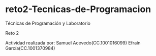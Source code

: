 # reto2-Tecnicas-de-Programacion

Técnicas de Programación y Laboratorio

Reto 2

Actividad realizada por: Samuel Acevedo(CC.1001016099) 
                         Efraín García(CC.1001370984)
